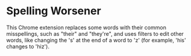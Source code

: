 # Spelling Worsener
This Chrome extension replaces some words with their common misspellings, such as "their" and "they're", and uses filters to edit other words, like changing the 's' at the end of a word to 'z' (for example, 'his' changes to 'hiz').

